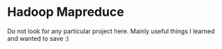 Hadoop Mapreduce
======================

Do not look for any particular project here. Mainly useful things I learned and wanted to save :)
